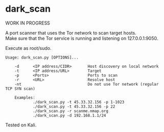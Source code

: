 # dark_scan
WORK IN PROGRESS

A port scanner that uses the Tor network to scan target hosts.<br>
Make sure that the Tor service is running and listening on 127.0.0.1:9050.

Execute as root/sudo.

    Usage: dark_scan.py [OPTIONS]...

        -d      <IP address/CIDR>       Host discovery on local network
        -t      <IP address/URL>        Target
        -p      <Ports>                 Ports to scan
        -r      <URL>                   Resolve host
        -nt                             Do not use Tor network (regular TCP SYN scan)

        Examples:
                ./dark_scan.py -t 45.33.32.156 -p 1-1023
                ./dark_scan.py -t 45.33.32.156 -p 22
                ./dark_scan.py -r scanme.nmap.org
                ./dark_scan.py -d 192.168.1.1/24

Tested on Kali.
